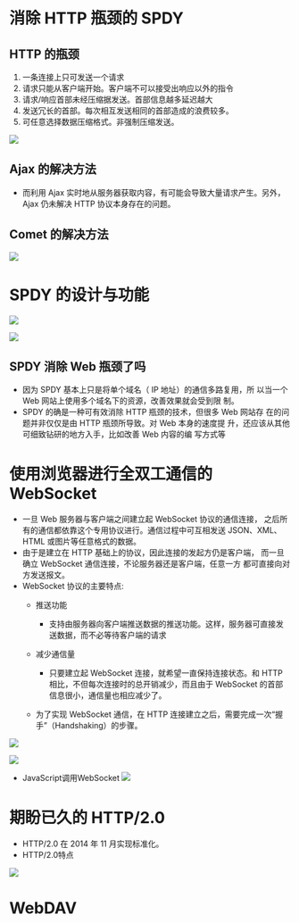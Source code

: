 # 消除 HTTP 瓶颈的 SPDY
## HTTP 的瓶颈
1. 一条连接上只可发送一个请求
2. 请求只能从客户端开始。客户端不可以接受出响应以外的指令
3. 请求/响应首部未经压缩据发送。首部信息越多延迟越大
4. 发送冗长的首部。每次相互发送相同的首部造成的浪费较多。
5. 可任意选择数据压缩格式。非强制压缩发送。

![](https://raw.githubusercontent.com/1391020381/Web-Foundation/master/articles/HTTP%E3%80%81TCP%E3%80%81IP/img/%E4%BB%A5%E5%89%8D%E7%9A%84%20HTTP%20%E9%80%9A%E4%BF%A1.png)

## Ajax 的解决方法
* 而利用 Ajax 实时地从服务器获取内容，有可能会导致大量请求产生。另外，Ajax 仍未解决 HTTP 协议本身存在的问题。
## Comet 的解决方法

![](https://raw.githubusercontent.com/1391020381/Web-Foundation/master/articles/HTTP%E3%80%81TCP%E3%80%81IP/img/Comet%20%E9%80%9A%E4%BF%A1.png)

# SPDY 的设计与功能
![](https://raw.githubusercontent.com/1391020381/Web-Foundation/master/articles/HTTP%E3%80%81TCP%E3%80%81IP/img/SPDY%20%E7%9A%84%E8%AE%BE%E8%AE%A1%E4%B8%8E%E5%8A%9F%E8%83%BD.png)

![](https://raw.githubusercontent.com/1391020381/Web-Foundation/master/articles/HTTP%E3%80%81TCP%E3%80%81IP/img/%E4%BD%BF%E7%94%A8%20SPDY%20%E5%90%8E%EF%BC%8CHTTP%20%E5%8D%8F%E8%AE%AE%E9%A2%9D%E5%A4%96%E8%8E%B7%E5%BE%97%E4%BB%A5%E4%B8%8B%E5%8A%9F%E8%83%BD.png)

## SPDY 消除 Web 瓶颈了吗
* 因为 SPDY 基本上只是将单个域名（ IP 地址）的通信多路复用，所
以当一个 Web 网站上使用多个域名下的资源，改善效果就会受到限
制。
* SPDY 的确是一种可有效消除 HTTP 瓶颈的技术，但很多 Web 网站存
在的问题并非仅仅是由 HTTP 瓶颈所导致。对 Web 本身的速度提
升，还应该从其他可细致钻研的地方入手，比如改善 Web 内容的编
写方式等


# 使用浏览器进行全双工通信的WebSocket
* 一旦 Web 服务器与客户端之间建立起 WebSocket 协议的通信连接，
之后所有的通信都依靠这个专用协议进行。通信过程中可互相发送
JSON、XML、HTML 或图片等任意格式的数据。
* 由于是建立在 HTTP 基础上的协议，因此连接的发起方仍是客户端，
而一旦确立 WebSocket 通信连接，不论服务器还是客户端，任意一方
都可直接向对方发送报文。
* WebSocket 协议的主要特点:
    * 推送功能
        * 支持由服务器向客户端推送数据的推送功能。这样，服务器可直接发送数据，而不必等待客户端的请求
     * 减少通信量
        *   只要建立起 WebSocket 连接，就希望一直保持连接状态。和 HTTP 相比，不但每次连接时的总开销减少，而且由于 WebSocket 的首部信息很小，通信量也相应减少了。 

   * 为了实现 WebSocket 通信，在 HTTP 连接建立之后，需要完成一次“握手”（Handshaking）的步骤。

![](https://raw.githubusercontent.com/1391020381/Web-Foundation/master/articles/HTTP%E3%80%81TCP%E3%80%81IP/img/WebSocket%E6%8F%A1%E6%89%8B%E5%93%8D%E5%BA%94.png)

![](https://raw.githubusercontent.com/1391020381/Web-Foundation/master/articles/HTTP%E3%80%81TCP%E3%80%81IP/img/WebSocket%E6%8F%A1%E6%89%8B%E8%AF%B7%E6%B1%82.png)



* JavaScript调用WebSocket
![](https://raw.githubusercontent.com/1391020381/Web-Foundation/master/articles/HTTP%E3%80%81TCP%E3%80%81IP/img/JavaScript%20%E5%8F%AF%E8%B0%83%E7%94%A8%E2%80%9CThe%20WebSocket.png)

# 期盼已久的 HTTP/2.0       
* HTTP/2.0 在 2014 年 11 月实现标准化。
* HTTP/2.0特点

![](https://raw.githubusercontent.com/1391020381/Web-Foundation/master/articles/HTTP%E3%80%81TCP%E3%80%81IP/img/HTTP2%E7%9A%84%E7%89%B9%E7%82%B9.png)

# WebDAV 